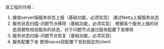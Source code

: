 该工程的作用：
1. 接收server端服务状态上报（基础功能，必须实现）
    通过Netty上报服务状态
2. 服务状态扫描-问题节点移除（基础功能，必须实现）
    根据各个服务上报的状态周期性校验服务的状态，对于问题节点通过服务配置下发移除
3. 服务状态扫描-问题节点恢复（基础功能，必须实现）
3. 服务配置下发
    使用nacos将配置下发到指定的client
